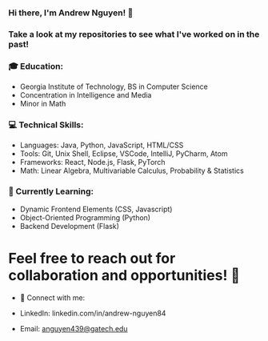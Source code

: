 ### Hi there, I'm Andrew Nguyen! 👋

### Take a look at my repositories to see what I've worked on in the past!

### 🎓 Education:

- Georgia Institute of Technology, BS in Computer Science
- Concentration in Intelligence and Media
- Minor in Math

### 💻 Technical Skills:

- Languages: Java, Python, JavaScript, HTML/CSS
- Tools: Git, Unix Shell, Eclipse, VSCode, IntelliJ, PyCharm, Atom
- Frameworks: React, Node.js, Flask, PyTorch
- Math: Linear Algebra, Multivariable Calculus, Probability & Statistics

### 🌱 Currently Learning:

- Dynamic Frontend Elements (CSS, Javascript)
- Object-Oriented Programming (Python)
- Backend Development (Flask)

# Feel free to reach out for collaboration and opportunities! 🌟

- 🔗 Connect with me:

- LinkedIn: linkedin.com/in/andrew-nguyen84
- Email: anguyen439@gatech.edu
